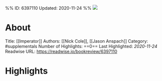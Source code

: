 %%
ID: 6397110
Updated: 2020-11-24
%%
![](https://m.media-amazon.com/images/I/61ncWSvglnL._SY500.jpg)

# About
Title: [[Imperator]]
Authors: [[Nick Cole]], [[Jason Anspach]]
Category: #supplementals
Number of Highlights: ==0==
Last Highlighted: *2020-11-24*
Readwise URL: https://readwise.io/bookreview/6397110

# Highlights 